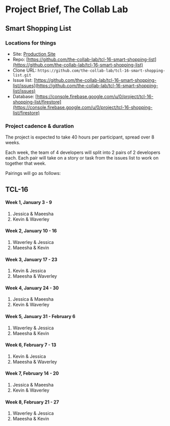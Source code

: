 # Project Brief, The Collab Lab

## Smart Shopping List

### Locations for things

- Site: [Production Site](https://tcl-16-shopping-list.web.app)
- Repo: [https://github.com/the-collab-lab/tcl-16-smart-shopping-list](https://github.com/the-collab-lab/tcl-16-smart-shopping-list)
- Clone URL: `https://github.com/the-collab-lab/tcl-16-smart-shopping-list.git`
- Issue list: [https://github.com/the-collab-lab/tcl-16-smart-shopping-list/issues](https://github.com/the-collab-lab/tcl-16-smart-shopping-list/issues)
- Database: [https://console.firebase.google.com/u/0/project/tcl-16-shopping-list/firestore](https://console.firebase.google.com/u/0/project/tcl-16-shopping-list/firestore)

### Project cadence & duration

The project is expected to take 40 hours per participant, spread over 8 weeks.

Each week, the team of 4 developers will split into 2 pairs of 2 developers each. Each pair will take on a story or task from the issues list to work on together that week.

Pairings will go as follows:

## TCL-16

#### Week 1, January 3 - 9

1. Jessica & Maeesha
2. Kevin & Waverley

#### Week 2, January 10 - 16

1. Waverley & Jessica
2. Maeesha & Kevin

#### Week 3, January 17 - 23

1. Kevin & Jessica
2. Maeesha & Waverley

#### Week 4, January 24 - 30

1. Jessica & Maeesha
2. Kevin & Waverley

#### Week 5, January 31 - February 6

1. Waverley & Jessica
2. Maeesha & Kevin

#### Week 6, February 7 - 13

1. Kevin & Jessica
2. Maeesha & Waverley

#### Week 7, February 14 - 20

1. Jessica & Maeesha
2. Kevin & Waverley

#### Week 8, February 21 - 27

1. Waverley & Jessica
2. Maeesha & Kevin
